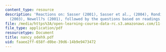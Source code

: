 ```yaml
---
content_type: resource
description: 'Reactions on: Sasser (2001), Sasser et al., (2004), Rondinelli and London?s
  (2003), Newell?s (2001), followed by the questions based on readings.'
file: /media/https%3A/open-learning-course-data-rc.s3.amazonaws.com/11-363-civil-society-and-the-environment-spring-2005/faaee2ff658fd0be39d614b9e9473472_nancy_odeh9.pdf
file_type: application/pdf
resourcetype: Document
title: nancy_odeh9.pdf
uid: faaee2ff-658f-d0be-39d6-14b9e9473472
---
```

